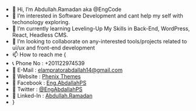 - 👋 Hi, I’m Abdullah.Ramadan aka @EngCode
- 👀 I’m interested in Software Development and cant help my self with techonology exploring.
- 🌱 I’m currently learning Leveling-Up My Skills in Back-End, WordPress, React, Headless CMS.
- 💞️ I’m looking to collaborate on any-interested tools/projects related to ui/ux and front-end development
- 📫 How to reach me {
-    📞 Phone No  : +201122974539
-    📧 E-Mail    : [elampratorabdallah14@gmail.com](mailto:elampratorabdallah14@gmail.com)
-    🔗 Website   : [Phenix Themes](https://phenixthemes.com)
-    🔗 Facebook  : [Eng.AbdallahPS](https://fb.com/Eng.AbdallahPS)
-    🔗 Twitter   : [@EngAbdallahPS](https://twitter.com/EngAbdallahPS)
-    🔗 Linked-In : [Abdullah.Ramadan](https://linkedin.com/in/abdullah-ramadan-55365627/)
- }

<!---
Abdullah,Ramadan/EngCode is a ✨ special ✨ repository because its `README.md` (this file) appears on your GitHub profile.
You can click the Preview link to take a look at your changes.
--->
